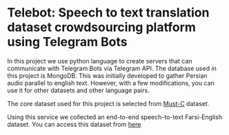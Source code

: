 # Telebot: Speech to text translation dataset crowdsourcing platform using Telegram Bots

In this project we use python language to create servers that can communicate with Telegram Bots via Telegram API. 
The database used in this project is MongoDB. 
This was initially developed to gather Persian audio parallel to english text. However, with a few modifications, 
you can use it for other datasets and other language pairs. 

The core dataset used for this project is selected from [Must-C](https://ict.fbk.eu/must-c/) dataset.

Using this service we collected an end-to-end speech-to-text Farsi-English dataset. You can access this dataset
from [here](https://www.dropbox.com/s/ppcm65mrzujniia/telebot-fa-en.zip?dl=0)



